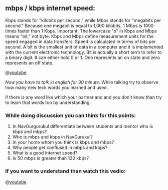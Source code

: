 
## mbps / kbps internet speed:
Kbps stands for "kilobits per second," while Mbps stands for "megabits per second." Because one megabit is equal to 1,000 kilobits, 1 Mbps is 1000 times faster than 1 Kbps. Important: The lowercase "b" in Kbps and Mbps means "bit," not byte.
Kbps and Mbps define measurement units for the speed engaged in data transfers. Speed is calculated in terms of bits per second. A bit is the smallest unit of data in a computer and it is implemented with the current electronic technology. Bit is actually a short term to refer to a binary digit. It can either hold 0 or 1. One represents an on state and zero represents an off state.

@[youtube](hdIhkwJgh7g)

*Now you have to talk in english for 30 minute.*
While talking try to observe how many new teck words you learned and used.

if there is any word like which your partner and and you don't know than try to learn that words too by understanding.

### While doing discussion you can think for this points:
1. In NavGurgurukul differentiate between students and mentor who is kbps and mbps?
2. Who is mbps and kbps in NavGurukul?
3. In your home whom you think is kbps and mbps?
4. Why people get confiused in mbps and kbps?
5. What is a good Internet speed?
6. Is 50 mbps is greater than 120 kbps?

### If you want to understand than watch this vedio:
@[youtube](v=E9o2FlF1P5A)

